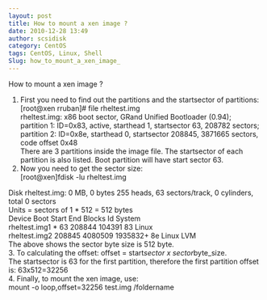 ```yaml
---
layout: post
title: How to mount a xen image ?
date: 2010-12-28 13:49
author: scsidisk
category: CentOS
tags: CentOS, Linux, Shell
Slug: how_to_mount_a_xen_image_
---
```


How to mount a xen image ?  
1. First you need to find out the partitions and the startsector of
partitions:  
[root@xen rruban]\# file rheltest.img  
rheltest.img: x86 boot sector, GRand Unified Bootloader (0.94);  
partition 1: ID=0x83, active, starthead 1, startsector 63, 208782
sectors;  
partition 2: ID=0x8e, starthead 0, startsector 208845, 3871665 sectors,
code offset 0x48  
There are 3 partitions inside the image file. The startsector of each
partition is also listed. Boot partition will have start sector 63.  
2. Now you need to get the sector size:  
[root@xen]fdisk -lu rheltest.img

Disk rheltest.img: 0 MB, 0 bytes 255 heads, 63 sectors/track, 0
cylinders, total 0 sectors  
Units = sectors of 1 \* 512 = 512 bytes  
Device Boot Start End Blocks Id System  
rheltest.img1 \* 63 208844 104391 83 Linux  
rheltest.img2 208845 4080509 1935832+ 8e Linux LVM  
The above shows the sector byte size is 512 byte.  
3. To calculating the offset: offset = start*sector x
sector*byte\_size.  
The startsector is 63 for the first partition, therefore the first
partition offset is: 63x512=32256  
4. Finally, to mount the xen image, use:  
mount -o loop,offset=32256 test.img /foldername


